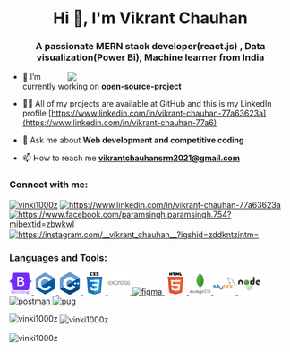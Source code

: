 <h1 align="center">Hi 👋, I'm Vikrant Chauhan</h1>
<h3 align="center">A passionate MERN stack developer(react.js) , 
Data visualization(Power Bi), 
Machine learner from India</h3>
 <img align="right" width="400px" src="https://miro.medium.com/v2/resize:fit:1280/1*P8vtybQ_WWYDTEdSpjyIhg.gif" />


<!-- <p align="left"> <img src="[https://komarev.com/ghpvc/?username=vinki1000z&label=Profile%20views&color=0e75b6&style=flat](https://assets3.lottiefiles.com/packages/lf20_wcwcr5u6.json)" alt="vinki1000z" /> </p> -->

- 🔭 I’m currently working on **open-source-project**

- 👨‍💻 All of my projects are available at GitHub and this is my LinkedIn profile [https://www.linkedin.com/in/vikrant-chauhan-77a63623a](https://www.linkedin.com/in/vikrant-chauhan-77a6)

- 💬 Ask me about **Web development and competitive coding**

- 📫 How to reach me **vikrantchauhansrm2021@gmail.com**

<h3 align="left">Connect with me:</h3>
<p align="left">
<a href="https://codepen.io/vinki1000z" target="blank"><img align="center" src="https://raw.githubusercontent.com/rahuldkjain/github-profile-readme-generator/master/src/images/icons/Social/codepen.svg" alt="vinki1000z" height="30" width="40" /></a>
<a href="https://linkedin.com/in/vikrant-chauhan-77a63623a" target="blank"><img align="center" src="https://raw.githubusercontent.com/rahuldkjain/github-profile-readme-generator/master/src/images/icons/Social/linked-in-alt.svg" alt="https://www.linkedin.com/in/vikrant-chauhan-77a63623a" height="30" width="40" /></a>
<a href="https://fb.com/paramsingh.paramsingh.754?mibextid=zbwkwl" target="blank"><img align="center" src="https://raw.githubusercontent.com/rahuldkjain/github-profile-readme-generator/master/src/images/icons/Social/facebook.svg" alt="https://www.facebook.com/paramsingh.paramsingh.754?mibextid=zbwkwl" height="30" width="40" /></a>
<a href="https://instagram.com/__vikrant_chauhan__?igshid=zddkntzintm=" target="blank"><img align="center" src="https://raw.githubusercontent.com/rahuldkjain/github-profile-readme-generator/master/src/images/icons/Social/instagram.svg" alt="https://instagram.com/__vikrant_chauhan__?igshid=zddkntzintm=" height="30" width="40" /></a>
</p>

<h3 align="left">Languages and Tools:</h3>
<p align="left"> <a href="https://getbootstrap.com" target="_blank" rel="noreferrer"> <img src="https://raw.githubusercontent.com/devicons/devicon/master/icons/bootstrap/bootstrap-plain-wordmark.svg" alt="bootstrap" width="40" height="40"/> </a> <a href="https://www.cprogramming.com/" target="_blank" rel="noreferrer"> <img src="https://raw.githubusercontent.com/devicons/devicon/master/icons/c/c-original.svg" alt="c" width="40" height="40"/> </a> <a href="https://www.w3schools.com/cpp/" target="_blank" rel="noreferrer"> <img src="https://raw.githubusercontent.com/devicons/devicon/master/icons/cplusplus/cplusplus-original.svg" alt="cplusplus" width="40" height="40"/> </a> <a href="https://www.w3schools.com/css/" target="_blank" rel="noreferrer"> <img src="https://raw.githubusercontent.com/devicons/devicon/master/icons/css3/css3-original-wordmark.svg" alt="css3" width="40" height="40"/> </a> <a href="https://expressjs.com" target="_blank" rel="noreferrer"> <img src="https://raw.githubusercontent.com/devicons/devicon/master/icons/express/express-original-wordmark.svg" alt="express" width="40" height="40"/> </a> <a href="https://www.figma.com/" target="_blank" rel="noreferrer"> <img src="https://www.vectorlogo.zone/logos/figma/figma-icon.svg" alt="figma" width="40" height="40"/> </a> <a href="https://www.w3.org/html/" target="_blank" rel="noreferrer"> <img src="https://raw.githubusercontent.com/devicons/devicon/master/icons/html5/html5-original-wordmark.svg" alt="html5" width="40" height="40"/> </a> <a href="https://www.mongodb.com/" target="_blank" rel="noreferrer"> <img src="https://raw.githubusercontent.com/devicons/devicon/master/icons/mongodb/mongodb-original-wordmark.svg" alt="mongodb" width="40" height="40"/> </a> <a href="https://www.mysql.com/" target="_blank" rel="noreferrer"> <img src="https://raw.githubusercontent.com/devicons/devicon/master/icons/mysql/mysql-original-wordmark.svg" alt="mysql" width="40" height="40"/> </a> <a href="https://nodejs.org" target="_blank" rel="noreferrer"> <img src="https://raw.githubusercontent.com/devicons/devicon/master/icons/nodejs/nodejs-original-wordmark.svg" alt="nodejs" width="40" height="40"/> </a> <a href="https://postman.com" target="_blank" rel="noreferrer"> <img src="https://www.vectorlogo.zone/logos/getpostman/getpostman-icon.svg" alt="postman" width="40" height="40"/> </a> <a href="https://pugjs.org" target="_blank" rel="noreferrer"> <img src="https://cdn.worldvectorlogo.com/logos/pug.svg" alt="pug" width="40" height="40"/> </a> </p>

<p><img align="left" src="https://github-readme-stats.vercel.app/api/top-langs?username=vinki1000z&show_icons=true&locale=en&layout=compact" alt="vinki1000z" /></p>

<p>&nbsp;<img align="center" src="https://github-readme-stats.vercel.app/api?username=vinki1000z&show_icons=true&locale=en" alt="vinki1000z" /></p>

<p><img align="center" src="https://github-readme-streak-stats.herokuapp.com/?user=vinki1000z&" alt="vinki1000z" /></p>
